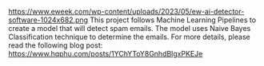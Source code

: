 https://www.eweek.com/wp-content/uploads/2023/05/ew-ai-detector-software-1024x682.png
This project follows Machine Learning Pipelines to create a model that will detect spam emails. The model uses Naive Bayes Classification technique to determine the emails. For more details, please read the following blog post: https://www.hqphu.com/posts/1YChYToY8GnhdBlgxPKEJe
